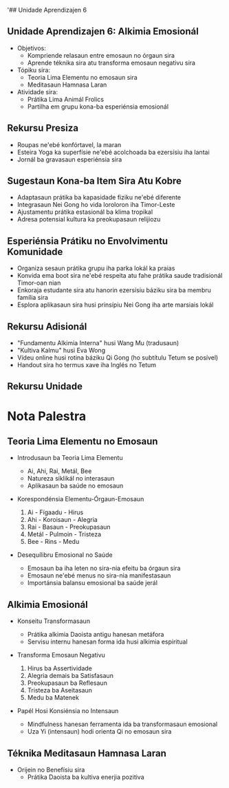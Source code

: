 '## Unidade Aprendizajen 6

## Unidade Aprendizajen 6: Alkimia Emosionál
- Objetivos:
  * Kompriende relasaun entre emosaun no órgaun sira
  * Aprende téknika sira atu transforma emosaun negativu sira
- Tópiku sira:
  * Teoria Lima Elementu no emosaun sira
  * Meditasaun Hamnasa Laran
- Atividade sira:
  * Prátika Lima Animál Frolics
  * Partilha em grupu kona-ba esperiénsia emosionál

## Rekursu Presiza

- Roupas ne'ebé konfórtavel, la maran
- Esteira Yoga ka superfísie ne'ebé acolchoada ba ezersísiu iha lantai
- Jornál ba gravasaun esperiénsia sira

## Sugestaun Kona-ba Item Sira Atu Kobre

- Adaptasaun prátika ba kapasidade fíziku ne'ebé diferente
- Integrasaun Nei Gong ho vida loroloron iha Timor-Leste
- Ajustamentu prátika estasionál ba klima tropikal
- Adresa potensial kultura ka preokupasaun relijiozu

## Esperiénsia Prátiku no Envolvimentu Komunidade

- Organiza sesaun prátika grupu iha parka lokál ka praias
- Konvida ema boot sira ne'ebé respeita atu fahe prátika saude tradisionál Timor-oan nian
- Enkoraja estudante sira atu hanorin ezersísiu báziku sira ba membru família sira
- Esplora aplikasaun sira husi prinsípiu Nei Gong iha arte marsiais lokál

## Rekursu Adisionál

- "Fundamentu Alkimia Interna" husi Wang Mu (tradusaun)
- "Kultiva Kalmu" husi Eva Wong
- Vídeu online husi rotina báziku Qi Gong (ho subtítulu Tetum se posível)
- Handout sira ho termus xave iha Inglés no Tetum

## Rekursu Unidade

# Nota Palestra

## Teoria Lima Elementu no Emosaun

- Introdusaun ba Teoria Lima Elementu
  - Ai, Ahi, Rai, Metál, Bee
  - Natureza siklikál no interasaun
  - Aplikasaun ba saúde no emosaun

- Korespondénsia Elementu-Órgaun-Emosaun
  1. Ai - Fígaadu - Hirus
  2. Ahi - Koroisaun - Alegria
  3. Rai - Basaun - Preokupasaun
  4. Metál - Pulmoin - Tristeza
  5. Bee - Rins - Medu

- Desequílibru Emosional no Saúde
  - Emosaun ba iha leten no sira-nia efeitu ba órgaun sira
  - Emosaun ne'ebé menus no sira-nia manifestasaun
  - Importánsia balansu emosional ba saúde jerál

## Alkimia Emosionál

- Konseitu Transformasaun
  - Prátika alkimia Daoista antigu hanesan metáfora
  - Servisu internu hanesan forma ida husi alkimia espiritual

- Transforma Emosaun Negativu
  1. Hirus ba Assertividade
  2. Alegria demais ba Satisfasaun
  3. Preokupasaun ba Reflesaun
  4. Tristeza ba Aseitasaun
  5. Medu ba Matenek

- Papél Hosi Konsiénsia no Intensaun
  - Mindfulness hanesan ferramenta ida ba transformasaun emosional
  - Uza Yi (intensaun) hodi orienta Qi no emosaun sira

## Téknika Meditasaun Hamnasa Laran

- Orijein no Benefísiu sira
  - Prátika Daoista ba kultiva enerjia pozitiva